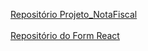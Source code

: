 [Repositório Projeto_NotaFiscal ](https://github.com/GabrielCordeiroBarrosoTeles/Projeto_NotaFiscal)
<br>   
[Repositório do Form React](https://github.com/GabrielCordeiroBarrosoTeles/Form-React)
